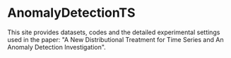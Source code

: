 # AnomalyDetectionTS
This site provides datasets, codes and the detailed experimental settings used in the paper: "A New Distributional Treatment for Time Series and An Anomaly Detection Investigation". 
